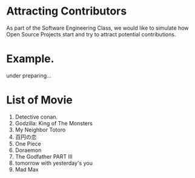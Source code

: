 # Attracting Contributors
As part of the Software Engineering Class, we would like to simulate how Open Source Projects start and try to attract potential contributions.

# Example. 
under preparing...

# List of Movie
1. Detective conan.
1. Godzilla: King of The Monsters
1. My Neighbor Totoro
1. 百円の恋
1. One Piece
1. Doraemon
1. The Godfather PART III
2. tomorrow with yesterday's you
3. Mad Max

